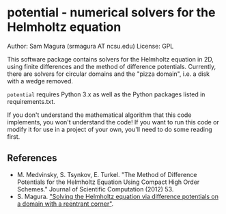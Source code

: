 # potential - numerical solvers for the Helmholtz equation
Author: Sam Magura (srmagura AT ncsu.edu)
License: GPL 

This software package contains solvers for the Helmholtz equation in 2D, using finite differences and the method of difference potentials. Currently, there are solvers for circular domains and the "pizza domain", i.e. a disk with a wedge removed.

`potential` requires Python 3.x as well as the Python packages listed in requirements.txt.

If you don't understand the mathematical algorithm that this code implements, you won't understand the code! If you want to run this code or modify it for use in a project of your own, you'll need to do some reading first.

## References
* M. Medvinsky, S. Tsynkov, E. Turkel. "The Method of Difference Potentials for the Helmholtz Equation Using Compact High Order Schemes." Journal of Scientific Computation (2012) 53.
* S. Magura. ["Solving the Helmholtz equation via difference potentials on a domain with a reentrant corner"](http://www4.ncsu.edu/~srmagura/media/ma491_paper.pdf).
